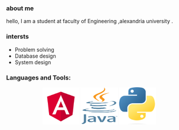 ### about me  
hello, I am a student at faculty of Engineering ,alexandria university . 
### intersts
- Problem solving
- Database design
- System design

### Languages and Tools:
<p align="center">
<a href="https://www.gnu.org/software/bash/"><img src="/assets/Angular_full_color_logo.svg.png" width="100" height="100"></a>
<a href="https://www.java.com/en/"> <img src="/assets/java.png" width="100" height="100"></a>
<a href="https://www.python.org/">  <img src="/assets/Python.svg.png" width="100" height="100"></a>

</p>




<!--
**mariamgerges575/mariamgerges575** is a ✨ _special_ ✨ repository because its `README.md` (this file) appears on your GitHub profile.

Here are some ideas to get you started:

- 🔭 I’m currently working on ...
- 🌱 I’m currently learning ...
- 👯 I’m looking to collaborate on ...
- 🤔 I’m looking for help with ...
- 💬 Ask me about ...
- 📫 How to reach me: ...
- 😄 Pronouns: ...
- ⚡ Fun fact: ...
-->
